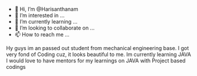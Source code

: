 - 👋 Hi, I’m @Harisanthanam
- 👀 I’m interested in ...
- 🌱 I’m currently learning ...
- 💞️ I’m looking to collaborate on ...
- 📫 How to reach me ...

<!---
Harisanthanam/Harisanthanam is a ✨ special ✨ repository because its `README.md` (this file) appears on your GitHub profile.
You can click the Preview link to take a look at your changes.
--->
Hy guys im an passed out student from mechanical engineering base.
I got very fond of Coding cuz, it looks beautiful to me.
Im currently learning JAVA
I would love to have mentors for my learnings on JAVA with Project based codings
